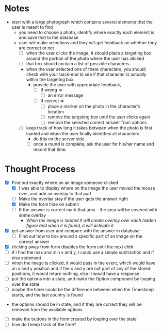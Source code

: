 # Notes

- start with a large photograph which contains several elements that the user is meant to find
  - you need to choose a photo, identify where exactly each element is and save that to the database
  - user will make selections and they will get feedback on whether they are correct or not
    - [ ] when the user clicks the image, it should place a targeting box around the portion of the photo where the user has clicked
    - [ ] that box should contain a list of possible characters
    - when the user selected one of there characters, you should check with your back-end to see if that character is actually within the targeting box.
      - provide the user with appropriate feedback,
        - [ ] if wrong => 
          - [ ] an error message
        - [ ] if correct =>
          - [ ] place a marker on the photo in the character's location
          - [ ] remove the targeting box until the user clicks again
          - [ ] remove the selected correct answer from options
    - [ ] keep track of how long it takes between when the photo is first loaded and when the user finally identifies all characters
      - do this on the server side
      - [ ] once a round is complete, ask the user for his/her name and record that time.

# Thought Process

- [x] Find out exactly where on an image someone clicked
  - [x] I was able to display where on the image the user moved the mouse over, and add an overlay to that part
  - [ ] Make the overlay stay if the user gets the answer right
  - [x] Make the form hide on submit
  - [ ] If the answer is correct mark that area - the area will be covered with some overlay
    - _When the image is loaded it will create overlay over each hidden figure and when it is found, it will activate it_
- [x] get answer from user and compare with the answer in database
  - [ ] Find out how to box around a specific part of an image on the correct answer
- [x] clicking away from form disables the form until the next click
- [ ] if I find the max and min x and y, I could use a simple subtraction and if else statement
- [ ] when the image is clicked, it would pass in the event, which would have an x and y position and if the x and y are not part of any of the stored positions, it would return nothing, else it would have a response
- [ ] put the options into a state, and make the Option component by looping over the state
- [ ] maybe the timer could be the difference between when the Timestamp starts, and the last country is found
- the options should be in state, and if they are correct they will be removed from the available options
- [ ] make the buttons in the form created by looping over the state
- [ ] how do I keep track of the time?
